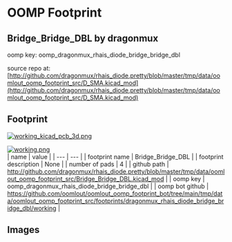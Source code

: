 # OOMP Footprint  
## Bridge_Bridge_DBL  by dragonmux  
  
oomp key: oomp_dragonmux_rhais_diode_bridge_bridge_dbl  
  
source repo at: [http://github.com/dragonmux/rhais_diode.pretty/blob/master/tmp/data/oomlout_oomp_footprint_src/D_SMA.kicad_mod](http://github.com/dragonmux/rhais_diode.pretty/blob/master/tmp/data/oomlout_oomp_footprint_src/D_SMA.kicad_mod)  
## Footprint  
  
[![working_kicad_pcb_3d.png](working_kicad_pcb_3d_600.png)](working_kicad_pcb_3d.png)  
  
[![working.png](working_600.png)](working.png)  
| name | value | 
| --- | --- | 
| footprint name | Bridge_Bridge_DBL | 
| footprint description | None | 
| number of pads | 4 | 
| github path | http://github.com/dragonmux/rhais_diode.pretty/blob/master/tmp/data/oomlout_oomp_footprint_src/Bridge_Bridge_DBL.kicad_mod | 
| oomp key | oomp_dragonmux_rhais_diode_bridge_bridge_dbl | 
| oomp bot github | https://github.com/oomlout/oomlout_oomp_footprint_bot/tree/main/tmp/data/oomlout_oomp_footprint_src/footprints/dragonmux_rhais_diode_bridge_bridge_dbl/working | 
## Images  
